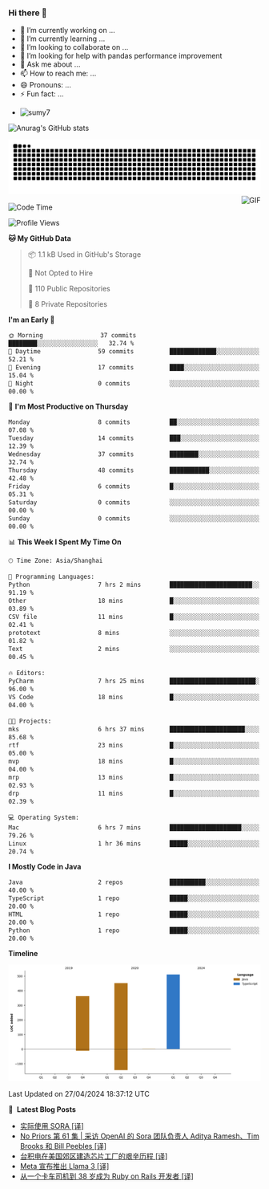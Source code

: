 ### Hi there 👋
<!--
**alloevil/alloevil** is a ✨ _special_ ✨ repository because its `README.md` (this file) appears on your GitHub profile.

Here are some ideas to get you started:

- 🔭 I’m currently working on ...
- 🌱 I’m currently learning ...
- 👯 I’m looking to collaborate on ...
- 🤔 I’m looking for help with ...
- 💬 Ask me about ...
- 📫 How to reach me: ...
- 😄 Pronouns: ...
- ⚡ Fun fact: ...
-->

- 🔭 I’m currently working on ...
- 🌱 I’m currently learning ...
- 👯 I’m looking to collaborate on ...
- 🤔 I’m looking for help with pandas performance improvement
- 💬 Ask me about ...
- 📫 How to reach me: ...
- 😄 Pronouns: ...
- ⚡ Fun fact: ...
  
+ ![sumy7](https://komarev.com/ghpvc/?username=alloevil)

![Anurag's GitHub stats](https://github-readme-stats.vercel.app/api?username=alloevil&show_icons=true&bg_color=00000000)

<picture align="center">
  <source media="(prefers-color-scheme: dark)" srcset="https://github.com/alloevil/alloevil/blob/output/github-contribution-grid-snake.svg">
  <source media="(prefers-color-scheme: dark)" srcset="https://github.com/alloevil/alloevil/blob/output/github-contribution-grid-snake.svg">
  <img alt="github contribution grid snake animation" src="https://github.com/alloevil/alloevil/blob/output/github-contribution-grid-snake.svg">
</picture>

<img align="right" alt="GIF" src="https://raw.githubusercontent.com/JoeyBling/JoeyBling/master/pic/pusheencode.gif" />

<!--START_SECTION:waka-->
![Code Time](http://img.shields.io/badge/Code%20Time-2%2C205%20hrs%204%20mins-blue)

![Profile Views](http://img.shields.io/badge/Profile%20Views-0-blue)

**🐱 My GitHub Data** 

> 📦 1.1 kB Used in GitHub's Storage 
 > 
> 🚫 Not Opted to Hire
 > 
> 📜 110 Public Repositories 
 > 
> 🔑 8 Private Repositories 
 > 
**I'm an Early 🐤** 

```text
🌞 Morning                37 commits          ████████░░░░░░░░░░░░░░░░░   32.74 % 
🌆 Daytime                59 commits          █████████████░░░░░░░░░░░░   52.21 % 
🌃 Evening                17 commits          ████░░░░░░░░░░░░░░░░░░░░░   15.04 % 
🌙 Night                  0 commits           ░░░░░░░░░░░░░░░░░░░░░░░░░   00.00 % 
```
📅 **I'm Most Productive on Thursday** 

```text
Monday                   8 commits           ██░░░░░░░░░░░░░░░░░░░░░░░   07.08 % 
Tuesday                  14 commits          ███░░░░░░░░░░░░░░░░░░░░░░   12.39 % 
Wednesday                37 commits          ████████░░░░░░░░░░░░░░░░░   32.74 % 
Thursday                 48 commits          ███████████░░░░░░░░░░░░░░   42.48 % 
Friday                   6 commits           █░░░░░░░░░░░░░░░░░░░░░░░░   05.31 % 
Saturday                 0 commits           ░░░░░░░░░░░░░░░░░░░░░░░░░   00.00 % 
Sunday                   0 commits           ░░░░░░░░░░░░░░░░░░░░░░░░░   00.00 % 
```


📊 **This Week I Spent My Time On** 

```text
🕑︎ Time Zone: Asia/Shanghai

💬 Programming Languages: 
Python                   7 hrs 2 mins        ███████████████████████░░   91.19 % 
Other                    18 mins             █░░░░░░░░░░░░░░░░░░░░░░░░   03.89 % 
CSV file                 11 mins             █░░░░░░░░░░░░░░░░░░░░░░░░   02.41 % 
prototext                8 mins              ░░░░░░░░░░░░░░░░░░░░░░░░░   01.82 % 
Text                     2 mins              ░░░░░░░░░░░░░░░░░░░░░░░░░   00.45 % 

🔥 Editors: 
PyCharm                  7 hrs 25 mins       ████████████████████████░   96.00 % 
VS Code                  18 mins             █░░░░░░░░░░░░░░░░░░░░░░░░   04.00 % 

🐱‍💻 Projects: 
mks                      6 hrs 37 mins       █████████████████████░░░░   85.68 % 
rtf                      23 mins             █░░░░░░░░░░░░░░░░░░░░░░░░   05.00 % 
mvp                      18 mins             █░░░░░░░░░░░░░░░░░░░░░░░░   04.00 % 
mrp                      13 mins             █░░░░░░░░░░░░░░░░░░░░░░░░   02.93 % 
drp                      11 mins             █░░░░░░░░░░░░░░░░░░░░░░░░   02.39 % 

💻 Operating System: 
Mac                      6 hrs 7 mins        ████████████████████░░░░░   79.26 % 
Linux                    1 hr 36 mins        █████░░░░░░░░░░░░░░░░░░░░   20.74 % 
```

**I Mostly Code in Java** 

```text
Java                     2 repos             ██████████░░░░░░░░░░░░░░░   40.00 % 
TypeScript               1 repo              █████░░░░░░░░░░░░░░░░░░░░   20.00 % 
HTML                     1 repo              █████░░░░░░░░░░░░░░░░░░░░   20.00 % 
Python                   1 repo              █████░░░░░░░░░░░░░░░░░░░░   20.00 % 
```



**Timeline**

![Lines of Code chart](https://raw.githubusercontent.com/alloevil/alloevil/main/assets/bar_graph.png)


 Last Updated on 27/04/2024 18:37:12 UTC
<!--END_SECTION:waka-->

📕 &nbsp;**Latest Blog Posts**
<!-- BLOG-POST-LIST:START -->
- [实际使用 SORA [译]](https://baoyu.io/translations/sora/actually-using-sora)
- [No Priors 第 61 集 | 采访 OpenAI 的 Sora 团队负责人 Aditya Ramesh、Tim Brooks 和 Bill Peebles [译]](https://baoyu.io/translations/transcript/no-priors-ep61-openais-sora-leaders-aditya-ramesh-tim-brooks-and-bill-peebles)
- [台积电在美国郊区建造芯片工厂的艰辛历程 [译]](https://baoyu.io/translations/tech/tsmc-arizona-expansion)
- [Meta 宣布推出 Llama 3 [译]](https://baoyu.io/translations/transcript/meta-announces-llama-3-at-weights-biases-conference)
- [从一个卡车司机到 38 岁成为 Ruby on Rails 开发者 [译]](https://baoyu.io/translations/stroies/from-lorry-driver-to-rails-developer)
<!-- BLOG-POST-LIST:END -->
